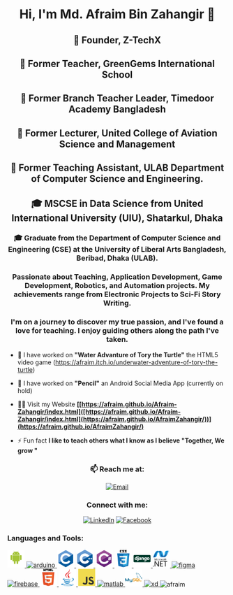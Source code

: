 <h1 align="center">Hi, I'm Md. Afraim Bin Zahangir 👋</h1>

<h2 align="center"><b>💼 Founder, Z-TechX</b></h2>

<h2 align="center"><b>💼 Former Teacher, GreenGems International School</b></h2>

<h2 align="center">💼 Former Branch Teacher Leader, Timedoor Academy Bangladesh</h2>

<h2 align="center">💼 Former Lecturer, United College of Aviation Science and Management</h2>

<h2 align="center">💼 Former Teaching Assistant, ULAB Department of Computer Science and Engineering.</h2>


<h2 align="center"><b>🎓 MSCSE in Data Science from United International University (UIU), Shatarkul, Dhaka</b></h2>

<h3 align="center">🎓 Graduate from the Department of Computer Science and Engineering (CSE) at the University of Liberal Arts Bangladesh, Beribad, Dhaka (ULAB).</h3>

<h3 align="center">Passionate about Teaching, Application Development, Game Development, Robotics, and Automation projects. My achievements range from Electronic Projects to Sci-Fi Story Writing.</h3>

<h3 align="center">I'm on a journey to discover my true passion, and I've found a love for teaching. I enjoy guiding others along the path I've taken.</h3>


- 🔭 I have worked on **"Water Advanture of Tory the Turtle"** the HTML5 video game (https://afraim.itch.io/underwater-adventure-of-tory-the-turtle)

- 🔭 I have worked on **"Pencil"** an Android Social Media App (currently on hold)

- 👨‍💻 Visit my Website <b>[[https://afraim.github.io/Afraim-Zahangir/index.html]([https://afraim.github.io/Afraim-Zahangir/index.html](https://afraim.github.io/AfraimZahangir/))](https://afraim.github.io/AfraimZahangir/)</b>

- ⚡ Fun fact **I like to teach others what I know as I believe "Together, We grow "**

<h3 align="center">📫 Reach me at:</h3>

<p align="center">
  <a href="mailto:afraim.zahangir@gmail.com"><img src="https://img.shields.io/badge/Email-afraim.zahangir%40gmail.com-blue" alt="Email"></a>
</p>

<h3 align="center">Connect with me:</h3>

<p align="center">
  <a href="https://linkedin.com/in/afraim-zahangir"><img src="https://img.shields.io/badge/LinkedIn-afraim--zahangir-blue" alt="LinkedIn"></a>
  <a href="https://facebook.com/afraim.zahangir"><img src="https://img.shields.io/badge/Facebook-afraim.zahangir-blue" alt="Facebook"></a>
</p>


<h3 align="left">Languages and Tools:</h3>
<a href="https://developer.android.com" target="_blank"> <img src="https://raw.githubusercontent.com/devicons/devicon/master/icons/android/android-original-wordmark.svg" alt="android" width="40" height="40"/> </a> <a href="https://www.arduino.cc/" target="_blank"> <img src="https://cdn.worldvectorlogo.com/logos/arduino-1.svg" alt="arduino" width="40" height="40"/> </a> <a href="https://www.cprogramming.com/" target="_blank"> <img src="https://raw.githubusercontent.com/devicons/devicon/master/icons/c/c-original.svg" alt="c" width="40" height="40"/> </a> <a href="https://www.w3schools.com/cpp/" target="_blank"> <img src="https://raw.githubusercontent.com/devicons/devicon/master/icons/cplusplus/cplusplus-original.svg" alt="cplusplus" width="40" height="40"/> </a> <a href="https://www.w3schools.com/cs/" target="_blank"> <img src="https://raw.githubusercontent.com/devicons/devicon/master/icons/csharp/csharp-original.svg" alt="csharp" width="40" height="40"/> </a> <a href="https://www.w3schools.com/css/" target="_blank"> <img src="https://raw.githubusercontent.com/devicons/devicon/master/icons/css3/css3-original-wordmark.svg" alt="css3" width="40" height="40"/> </a> <a href="https://www.djangoproject.com/" target="_blank"> <img src="https://raw.githubusercontent.com/devicons/devicon/master/icons/django/django-original.svg" alt="django" width="40" height="40"/> </a> <a href="https://dotnet.microsoft.com/" target="_blank"> <img src="https://raw.githubusercontent.com/devicons/devicon/master/icons/dot-net/dot-net-original-wordmark.svg" alt="dotnet" width="40" height="40"/> </a> <a href="https://www.figma.com/" target="_blank"> <img src="https://www.vectorlogo.zone/logos/figma/figma-icon.svg" alt="figma" width="40" height="40"/> </a> <a href="https://firebase.google.com/" target="_blank"> <img src="https://www.vectorlogo.zone/logos/firebase/firebase-icon.svg" alt="firebase" width="40" height="40"/> </a> <a href="https://www.w3.org/html/" target="_blank"> <img src="https://raw.githubusercontent.com/devicons/devicon/master/icons/html5/html5-original-wordmark.svg" alt="html5" width="40" height="40"/> </a> <a href="https://www.java.com" target="_blank"> <img src="https://raw.githubusercontent.com/devicons/devicon/master/icons/java/java-original.svg" alt="java" width="40" height="40"/> </a> <a href="https://developer.mozilla.org/en-US/docs/Web/JavaScript" target="_blank"> <img src="https://raw.githubusercontent.com/devicons/devicon/master/icons/javascript/javascript-original.svg" alt="javascript" width="40" height="40"/> </a> <a href="https://www.mathworks.com/" target="_blank"> <img src="https://upload.wikimedia.org/wikipedia/commons/2/21/Matlab_Logo.png" alt="matlab" width="40" height="40"/> </a> <a href="https://www.mysql.com/" target="_blank"> <img src="https://raw.githubusercontent.com/devicons/devicon/master/icons/mysql/mysql-original-wordmark.svg" alt="mysql" width="40" height="40"/> </a> <a href="https://www.adobe.com/products/xd.html" target="_blank"> <img src="https://cdn.worldvectorlogo.com/logos/adobe-xd.svg" alt="xd" width="40" height="40"/> </a> 

<img align="center" src="https://github-readme-stats.vercel.app/api/top-langs?username=afraim&show_icons=true&locale=en&layout=compact" alt="afraim" />
